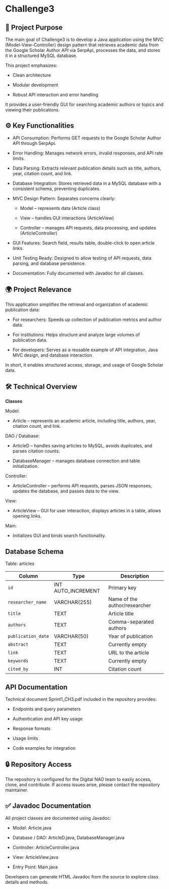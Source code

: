 # Challenge3
## 📌 **Project Purpose**

The main goal of Challenge3 is to develop a Java application using the MVC (Model-View-Controller) design pattern that retrieves academic data from the Google Scholar Author API via SerpApi, processes the data, and stores it in a structured MySQL database.

This project emphasizes:

- Clean architecture

- Modular development

- Robust API interaction and error handling

It provides a user-friendly GUI for searching academic authors or topics and viewing their publications.

## ⚙️ **Key Functionalities**

- API Consumption: Performs GET requests to the Google Scholar Author API through SerpApi.

- Error Handling: Manages network errors, invalid responses, and API rate limits.

- Data Parsing: Extracts relevant publication details such as title, authors, year, citation count, and link.

- Database Integration: Stores retrieved data in a MySQL database with a consistent schema, preventing duplicates.

- MVC Design Pattern: Separates concerns clearly:

  - Model – represents data (Article class)

  - View – handles GUI interactions (ArticleView)

  - Controller – manages API requests, data processing, and updates (ArticleController)

- GUI Features: Search field, results table, double-click to open article links.

- Unit Testing Ready: Designed to allow testing of API requests, data parsing, and database persistence.

- Documentation: Fully documented with Javadoc for all classes.

## 🌍 **Project Relevance**

This application simplifies the retrieval and organization of academic publication data:

- For researchers: Speeds up collection of publication metrics and author data.

- For institutions: Helps structure and analyze large volumes of publication data.

- For developers: Serves as a reusable example of API integration, Java MVC design, and database interaction.

In short, it enables structured access, storage, and usage of Google Scholar data.

## 🛠 **Technical Overview**
**Classes**

Model:

- Article – represents an academic article, including title, authors, year, citation count, and link.

DAO / Database:

- ArticleD – handles saving articles to MySQL, avoids duplicates, and parses citation counts.

- DatabaseManager – manages database connection and table initialization.

Controller:

- ArticleController – performs API requests, parses JSON responses, updates the database, and passes data to the view.

View:

- ArticleView – GUI for user interaction, displays articles in a table, allows opening links.

Main:

- Initializes GUI and binds search functionality.

## **Database Schema**
Table: articles

| Column             | Type               | Description                   |
| ------------------ | ------------------ | ----------------------------- |
| `id`               | INT AUTO_INCREMENT | Primary key                   |
| `researcher_name`  | VARCHAR(255)       | Name of the author/researcher |
| `title`            | TEXT               | Article title                 |
| `authors`          | TEXT               | Comma-separated authors       |
| `publication_date` | VARCHAR(50)        | Year of publication           |
| `abstract`         | TEXT               | Currently empty               |
| `link`             | TEXT               | URL to the article            |
| `keywords`         | TEXT               | Currently empty               |
| `cited_by`         | INT                | Citation count                |


## **API Documentation**

Technical document Sprint1_CH3.pdf included in the repository provides:

- Endpoints and query parameters

- Authentication and API key usage

- Response formats

- Usage limits

- Code examples for integration

## 🔒 **Repository Access**

The repository is configured for the Digital NAO team to easily access, clone, and contribute.
If access issues arise, please contact the repository maintainer.

## ✅ **Javadoc Documentation**

All project classes are documented using Javadoc:

- Model: Article.java

- Database / DAO: ArticleD.java, DatabaseManager.java

- Controller: ArticleController.java

- View: ArticleView.java

- Entry Point: Main.java

Developers can generate HTML Javadoc from the source to explore class details and methods.
